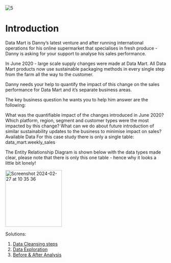 ![5](https://github.com/olubadero/Danny_Mas_8-week_SQL_Challenge/assets/111298078/bdf4ce44-d3b8-412d-956e-d9f8f0ae1353)

# Introduction
Data Mart is Danny’s latest venture and after running international operations for his online supermarket that specialises in fresh produce - Danny is asking for your support to analyse his sales performance.

In June 2020 - large scale supply changes were made at Data Mart. All Data Mart products now use sustainable packaging methods in every single step from the farm all the way to the customer.

Danny needs your help to quantify the impact of this change on the sales performance for Data Mart and it’s separate business areas.

The key business question he wants you to help him answer are the following:

What was the quantifiable impact of the changes introduced in June 2020?
Which platform, region, segment and customer types were the most impacted by this change?
What can we do about future introduction of similar sustainability updates to the business to minimise impact on sales?
Available Data
For this case study there is only a single table: data_mart.weekly_sales

The Entity Relationship Diagram is shown below with the data types made clear, please note that there is only this one table - hence why it looks a little bit lonely!

<img width="177" alt="Screenshot 2024-02-27 at 10 35 36" src="https://github.com/olubadero/Danny_Mas_8-week_SQL_Challenge/assets/111298078/b4a2ea5f-6027-45b4-a18e-702a285fe14b">

Solutions:
1. [Data Cleansing steps]()
2. [Data Exploration]()
3. [Before & After Analysis]()
